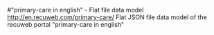 #"primary-care in english" - Flat file data model
http://en.recuweb.com/primary-care/
Flat JSON file data model of the recuweb portal "primary-care in english"
